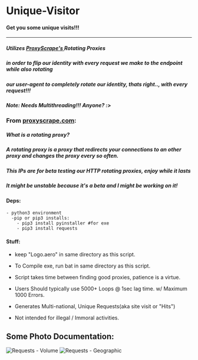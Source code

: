 # Unique-Visitor
#### Get you some unique visits!!!

------------------------------------------------------------------------------------------------------

##### Utilizes [ProxyScrape's ](https://proxyscrape.com/http_rotating_proxies.txt)Rotating Proxies
##### in order to flip our identity with every request we make to the endpoint while also rotating 
##### our user-agent to completely rotate our identity, thats right.., with every request!!! 
##### Note: Needs Multithreading!!! Anyone? :>

### From [proxyscrape.com](https://proxyscrape.com):
##### What is a rotating proxy?
##### A rotating proxy is a proxy that redirects your connections to an other proxy and changes the proxy every so often.
##### This IPs are for beta testing our HTTP rotating proxies, enjoy while it lasts
##### It might be unstable because it's a beta and I might be working on it!

#### Deps:
    - python3 environment
      -pip or pip3 installs:
        - pip3 install pyinstaller #for exe
        - pip3 install requests

#### Stuff:
- keep "Logo.aero" in same directory as this script.
    
- To Compile exe, run bat in same directory as this script.

- Script takes time between finding good proxies, patience is a virtue.

- Users Should typically use 5000+ Loops @ 1sec lag time. w/ Maximum 1000 Errors.

- Generates Multi-national, Unique Requests(aka site visit or "Hits")

- Not intended for illegal / Immoral activities.

## Some Photo Documentation:
![Requests - Volume](https://cdn.discordapp.com/attachments/610035652112810024/616501923310206999/xdgfdfgs.png)
![Requests - Geographic](https://cdn.discordapp.com/attachments/610035652112810024/616501947608072192/xdgfdfgds.png)





        
        

